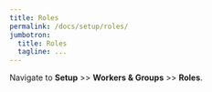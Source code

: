 ```yaml
---
title: Roles
permalink: /docs/setup/roles/
jumbotron:
  title: Roles
  tagline: ...
---
```


Navigate to **Setup** >> **Workers &amp; Groups** >> **Roles**.

